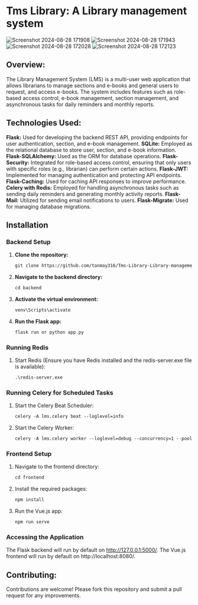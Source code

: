 ﻿# Tms Library: A Library management system
 
 ![Screenshot 2024-08-28 171908](https://github.com/user-attachments/assets/7615e160-0e8b-4891-93d3-8e13c5753bea)
![Screenshot 2024-08-28 171943](https://github.com/user-attachments/assets/8690b140-b1db-4ff5-81b7-ae1060d01880)
![Screenshot 2024-08-28 172028](https://github.com/user-attachments/assets/973076c5-2725-4513-b9a6-4b4d729eb7f8)
![Screenshot 2024-08-28 172123](https://github.com/user-attachments/assets/8cb823c5-d0d1-4c8a-a93a-4d3710031fb8)

 
## Overview:
The Library Management System (LMS) is a multi-user web application that allows librarians to 
manage sections and e-books and general users to request, and access e-books. The system 
includes features such as role-based access control, e-book management, section management, 
and asynchronous tasks for daily reminders and monthly reports.

## Technologies Used:
**Flask:** Used for developing the backend REST API, providing endpoints for user authentication, 
section, and e-book management. 
**SQLite:** Employed as the relational database to store user, section, and e-book information. 
**Flask-SQLAlchemy:** Used as the ORM for database operations. 
**Flask-Security:** Integrated for role-based access control, ensuring that only users with specific 
roles (e.g., librarian) can perform certain actions. 
**Flask-JWT:** Implemented for managing authentication and protecting API endpoints. 
**Flask-Caching:** Used for caching API responses to improve performance. 
**Celery with Redis:** Employed for handling asynchronous tasks such as sending daily reminders 
and generating monthly activity reports. 
**Flask-Mail:** Utilized for sending email notifications to users. 
**Flask-Migrate:** Used for managing database migrations.

## Installation

### Backend Setup
1. **Clone the repository:**
   ```markdown
   git clone https://github.com/tanmay316/Tms-Library-Library-management-system.git
2. **Navigate to the backend directory:**
   ```markdown
   cd backend
3. **Activate the virtual environment:**
   ```markdown
   venv\Scripts\activate
4. **Run the Flask app:**
   ```markdown
   flask run or python app.py
### Running Redis
1. Start Redis (Ensure you have Redis installed and the redis-server.exe file is available):
   ```markdown
   .\redis-server.exe

### Running Celery for Scheduled Tasks
1. Start the Celery Beat Scheduler:
   ```markdown
   celery -A lms.celery beat --loglevel=info
2. Start the Celery Worker:
   ```markdown
   celery -A lms.celery worker --loglevel=debug --concurrency=1 --pool=solo

### Frontend Setup
1. Navigate to the frontend directory:
   ```markdown
   cd frontend
2. Install the required packages:
   ```markdown
   npm install
3. Run the Vue.js app:
   ```markdown
   npm run serve

### Accessing the Application
The Flask backend will run by default on http://127.0.0.1:5000/.
The Vue.js frontend will run by default on http://localhost:8080/.

## Contributing:
Contributions are welcome! Please fork this repository and submit a pull request for any improvements.
